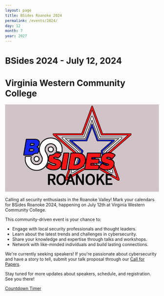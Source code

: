 ```yaml
---
layout: page
title: BSides Roanoke 2024
permalink: /events/2024/
day: 12
month: 7
year: 2027
---
```


# BSides 2024 - July 12, 2024
# Virginia Western Community College

![BSides Roanoke Logo](images/bsides_logo.png)

Calling all security enthusiasts in the Roanoke Valley! Mark your calendars for
BSides Roanoke 2024, happening on July 12th at Virginia Western Community
College.

This community-driven event is your chance to:

* Engage with local security professionals and thought leaders.
* Learn about the latest trends and challenges in cybersecurity.
* Share your knowledge and expertise through talks and workshops.
* Network with like-minded individuals and build lasting connections.

We're currently seeking speakers! If you're passionate about cybersecurity and
have a story to tell, submit your talk proposal through our [Call for Papers](https://docs.google.com/forms/d/e/1FAIpQLSebWNn0PflM8JibqvvRBff84z8Uti-YtjDYByMBt-X9kdFQ3Q/viewform?usp=sf_link).

Stay tuned for more updates about speakers, schedule, and registration. See you there!

<script src="https://cdn.logwork.com/widget/countdown.js"></script>
<a href="https://logwork.com/countdown-y42i" class="countdown-timer" data-timezone="America/New_York" data-date="2024-07-12 09:00">Countdown Timer</a>

